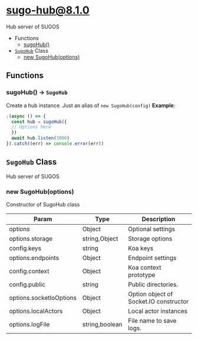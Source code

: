 # sugo-hub@8.1.0

Hub server of SUGOS

+ Functions
  + [sugoHub()](#sugo-hub-function-sugo-hub)
+ [`SugoHub`](#sugo-hub-class) Class
  + [new SugoHub(options)](#sugo-hub-class-sugo-hub-constructor)

## Functions

<a class='md-heading-link' name="sugo-hub-function-sugo-hub" ></a>

### sugoHub() -> `SugoHub`

Create a hub instance. Just an alias of `new SugoHub(config)`
**Example**:

```javascript
;(async () => {
  const hub = sugoHub({
  // Options here
  })
  await hub.listen(3000)
}).catch((err) => console.error(err))
```


<a class='md-heading-link' name="sugo-hub-class"></a>

## `SugoHub` Class

Hub server of SUGOS




<a class='md-heading-link' name="sugo-hub-class-sugo-hub-constructor" ></a>

### new SugoHub(options)

Constructor of SugoHub class

| Param | Type | Description |
| ----- | --- | -------- |
| options | Object | Optional settings |
| options.storage | string,Object | Storage options |
| config.keys | string | Koa keys |
| options.endpoints | Object | Endpoint settings |
| config.context | Object | Koa context prototype |
| config.public | string | Public directories. |
| options.socketIoOptions | Object | Option object of Socket.IO constructor |
| options.localActors | Object | Local actor instances |
| options.logFile | string,boolean | File name to save logs. |




